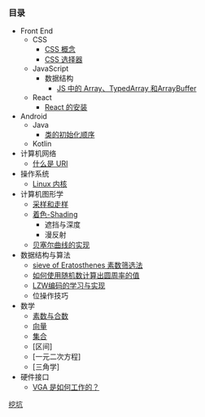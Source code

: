 

### 目录

* Front End
    * CSS
        * [CSS 概念](doc/front_end/css_intro.md)
        * [CSS 选择器](doc/front_end/css_selector.md)
    * JavaScript
        * 数据结构
            * [JS 中的 Array、TypedArray 和ArrayBuffer](doc/front_end/js_array_typedarray_arraybuffer.md)
    * React
        * [React 的安装](doc/front_end/react/install.md)
* Android
    * Java
        * [类的初始化顺序](doc/java/class_init.md)
    * Kotlin
* 计算机网络
    * [什么是 URI](doc/net/uri.md)
* 操作系统
    * [Linux 内核](doc/os/linux_kernel.md)
* 计算机图形学
    * [采样和走样]()
    * [着色-Shading]()
        * 遮挡与深度
        * 漫反射
    * [贝塞尔曲线的实现](doc/cg/bezier.md)
* 数据结构与算法
    * [sieve of Eratosthenes 素数筛选法](doc/algo/sieve_of_eratosthenes.md)
    * [如何使用随机数计算出圆周率的值](doc/algo/random_to_pi.md)
    * [LZW编码的学习与实现](doc/algo/lzw.md)
    * 位操作技巧
* 数学
    * [素数与合数](doc/math/prime_number_and_composite_number.md)
    * [向量](doc/math/vector.md)
    * [集合](doc/math/set.md)
    * [区间]
    * [一元二次方程]
    * [三角学]
* 硬件接口
    * [VGA 是如何工作的？](doc/hardware/how_vga_works.md)


[挖坑](todo.md)